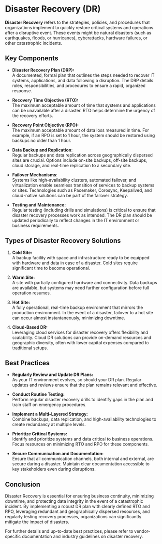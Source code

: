 # Disaster Recovery (DR)

**Disaster Recovery** refers to the strategies, policies, and procedures that organizations implement to quickly restore critical systems and operations after a disruptive event. These events might be natural disasters (such as earthquakes, floods, or hurricanes), cyberattacks, hardware failures, or other catastrophic incidents.

## Key Components

- **Disaster Recovery Plan (DRP):**  
  A documented, formal plan that outlines the steps needed to recover IT systems, applications, and data following a disruption. The DRP details roles, responsibilities, and procedures to ensure a rapid, organized response.

- **Recovery Time Objective (RTO):**  
  The maximum acceptable amount of time that systems and applications can be unavailable after a disaster. RTO helps determine the urgency of the recovery efforts.

- **Recovery Point Objective (RPO):**  
  The maximum acceptable amount of data loss measured in time. For example, if an RPO is set to 1 hour, the system should be restored using backups no older than 1 hour.

- **Data Backup and Replication:**  
  Regular backups and data replication across geographically dispersed sites are crucial. Options include on-site backups, off-site backups, cloud storage, and real-time replication to a secondary site.

- **Failover Mechanisms:**  
  Systems like high-availability clusters, automated failover, and virtualization enable seamless transition of services to backup systems or sites. Technologies such as Pacemaker, Corosync, Keepalived, and cloud-native solutions can be part of the failover strategy.

- **Testing and Maintenance:**  
  Regular testing (including drills and simulations) is critical to ensure that disaster recovery processes work as intended. The DR plan should be updated periodically to reflect changes in the IT environment or business requirements.

## Types of Disaster Recovery Solutions

1. **Cold Site:**  
   A backup facility with space and infrastructure ready to be equipped with hardware and data in case of a disaster. Cold sites require significant time to become operational.

2. **Warm Site:**  
   A site with partially configured hardware and connectivity. Data backups are available, but systems may need further configuration before full operation resumes.

3. **Hot Site:**  
   A fully operational, real-time backup environment that mirrors the production environment. In the event of a disaster, failover to a hot site can occur almost instantaneously, minimizing downtime.

4. **Cloud-Based DR:**  
   Leveraging cloud services for disaster recovery offers flexibility and scalability. Cloud DR solutions can provide on-demand resources and geographic diversity, often with lower capital expenses compared to traditional setups.

## Best Practices

- **Regularly Review and Update DR Plans:**  
  As your IT environment evolves, so should your DR plan. Regular updates and reviews ensure that the plan remains relevant and effective.

- **Conduct Routine Testing:**  
  Perform regular disaster recovery drills to identify gaps in the plan and train staff on emergency procedures.

- **Implement a Multi-Layered Strategy:**  
  Combine backups, data replication, and high-availability technologies to create redundancy at multiple levels.

- **Prioritize Critical Systems:**  
  Identify and prioritize systems and data critical to business operations. Focus resources on minimizing RTO and RPO for these components.

- **Secure Communication and Documentation:**  
  Ensure that all communication channels, both internal and external, are secure during a disaster. Maintain clear documentation accessible to key stakeholders even during disruptions.

## Conclusion

Disaster Recovery is essential for ensuring business continuity, minimizing downtime, and protecting data integrity in the event of a catastrophic incident. By implementing a robust DR plan with clearly defined RTO and RPO, leveraging redundant and geographically dispersed resources, and regularly testing recovery processes, organizations can significantly mitigate the impact of disasters.

For further details and up-to-date best practices, please refer to vendor-specific documentation and industry guidelines on disaster recovery.
